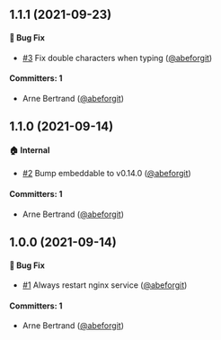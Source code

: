


## 1.1.1 (2021-09-23)

#### :bug: Bug Fix
* [#3](https://github.com/lblod/app-gn-embeddable/pull/3) Fix double characters when typing ([@abeforgit](https://github.com/abeforgit))

#### Committers: 1
- Arne Bertrand ([@abeforgit](https://github.com/abeforgit))

## 1.1.0 (2021-09-14)

#### :house: Internal
* [#2](https://github.com/lblod/app-gn-embeddable/pull/2) Bump embeddable to v0.14.0 ([@abeforgit](https://github.com/abeforgit))

#### Committers: 1
- Arne Bertrand ([@abeforgit](https://github.com/abeforgit))

## 1.0.0 (2021-09-14)

#### :bug: Bug Fix
* [#1](https://github.com/lblod/app-gn-embeddable/pull/1) Always restart nginx service ([@abeforgit](https://github.com/abeforgit))

#### Committers: 1
- Arne Bertrand ([@abeforgit](https://github.com/abeforgit))

